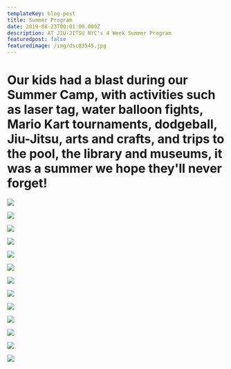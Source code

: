 ```yaml
---
templateKey: blog-post
title: Summer Program
date: 2019-08-23T00:01:00.000Z
description: AT JIU-JITSU NYC's 4 Week Summer Program
featuredpost: false
featuredimage: /img/dsc03545.jpg
---
```

# Our kids had a blast during our Summer Camp, with activities such as laser tag, water balloon fights, Mario Kart tournaments, dodgeball, Jiu-Jitsu, arts and crafts, and trips to the pool, the library and museums, it was a summer we hope they'll never forget!

![](/img/1.jpg)

![](/img/6.jpg)

![](/img/11.jpg)

![](/img/5.jpg)

![](/img/10.jpg)

![](/img/dsc03249.jpg)

![](/img/7.jpg)

![](/img/dsc03300-1-.jpg)

![](/img/13.jpg)

![](/img/4.jpg)

![](/img/9.jpg)

![](/img/dsc03295-1-.jpg)

![](/img/8.jpg)
